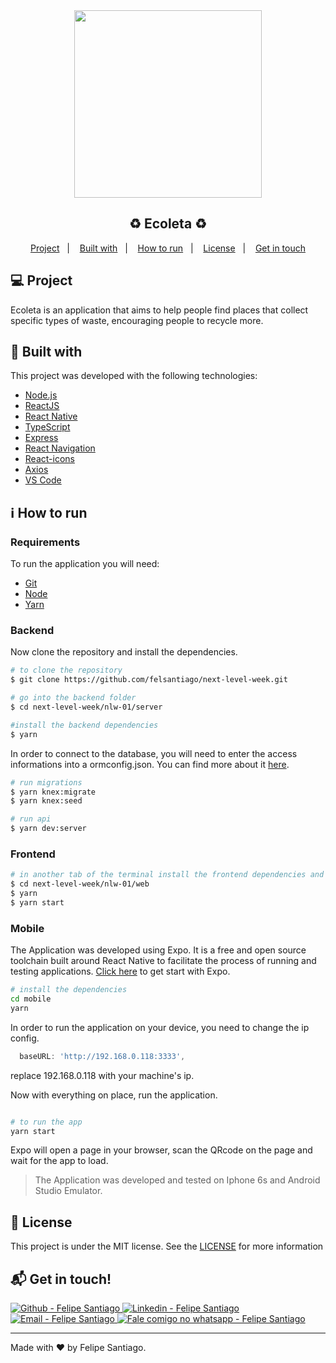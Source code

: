 <div align="center">
    <img src="https://res.cloudinary.com/dr05turuf/image/upload/v1591570268/rocketseat/next-level-week/ecoleta_mh9pws.svg" width="300px"/>
</div>

<h2 align="center">
   ♻️ Ecoleta ♻️
</h2>

<p align="center">
  <a href="#computer-project">Project</a>&nbsp;&nbsp;&nbsp;|&nbsp;&nbsp;&nbsp;
  <a href="#rocket-built-with">Built with</a>&nbsp;&nbsp;&nbsp;|&nbsp;&nbsp;&nbsp;
  <a href="#information_source-how-to-run">How to run</a>&nbsp;&nbsp;&nbsp;|&nbsp;&nbsp;&nbsp;
  <a href="#memo-license">License</a>&nbsp;&nbsp;&nbsp;|&nbsp;&nbsp;&nbsp;
  <a href="#mailbox_with_mail-get-in-touch">Get in touch</a>
  </p>

<p align="center">
  
</p>

## :computer: Project

Ecoleta is an application that aims to help people find places that collect specific types of waste, encouraging people to recycle more.

## :rocket: Built with

This project was developed with the following technologies:

- [Node.js](https://nodejs.org/)
- [ReactJS](https://reactjs.org/)
- [React Native](https://facebook.github.io/react-native/)
- [TypeScript](https://github.com/microsoft/TypeScript)
- [Express](https://expressjs.com/)
- [React Navigation](https://reactnavigation.org/)
- [React-icons](https://react-icons.netlify.com/)
- [Axios](https://github.com/axios/axios)
- [VS Code](https://code.visualstudio.com/)

## :information_source: How to run

### Requirements

To run the application you will need:

- [Git](https://git-scm.com)
- [Node](https://nodejs.org/)
- [Yarn](https://yarnpkg.com/)

### Backend

Now clone the repository and install the dependencies.

```bash
# to clone the repository
$ git clone https://github.com/felsantiago/next-level-week.git

# go into the backend folder
$ cd next-level-week/nlw-01/server

#install the backend dependencies
$ yarn

```

In order to connect to the database, you will need to enter the access informations into a ormconfig.json. You can find more about it [here](https://typeorm.io/#/using-ormconfig).

```bash
# run migrations
$ yarn knex:migrate
$ yarn knex:seed

# run api
$ yarn dev:server
```

### Frontend

```bash
# in another tab of the terminal install the frontend dependencies and run it
$ cd next-level-week/nlw-01/web
$ yarn
$ yarn start
```

### Mobile

The Application was developed using Expo. It is a free and open source toolchain built around React Native to facilitate the process of running and testing applications. [Click here](https://expo.io/learn) to get start with Expo.

```bash
# install the dependencies
cd mobile
yarn
```

In order to run the application on your device, you need to change the ip config.

```javascript
  baseURL: 'http://192.168.0.118:3333',
```

replace 192.168.0.118 with your machine's ip.

Now with everything on place, run the application.

```bash

# to run the app
yarn start

```

Expo will open a page in your browser, scan the QRcode on the page and wait for the app to load.

> The Application was developed and tested on Iphone 6s and Android Studio Emulator.

## :memo: License

This project is under the MIT license. See the [LICENSE](https://github.com/felsantiago/next-level-week/blob/master/nlw-01/server/LICENSE) for more information

## :mailbox_with_mail: Get in touch!

<p>

  <a href="https://github.com/felsantiago" target="_blank" >
    <img alt="Github - Felipe Santiago" src="https://img.shields.io/badge/Github--%23F8952D?style=social&logo=github">
  </a>
  <a href="https://www.linkedin.com/in/felipe-santiago-a7706418a/" target="_blank" >
    <img alt="Linkedin - Felipe Santiago" src="https://img.shields.io/badge/Linkedin--%23F8952D?style=social&logo=linkedin">
  </a>
  <a href="mailto:fepuss@gmail.com" target="_blank" >
    <img alt="Email - Felipe Santiago" src="https://img.shields.io/badge/Email--%23F8952D?style=social&logo=gmail">
  </a>
  <a href="https://api.whatsapp.com/send?phone=5588997143829"
        target="_blank" >
    <img alt="Fale comigo no whatsapp - Felipe Santiago" src="https://img.shields.io/badge/Whatsapp--%23F8952D?style=social&logo=whatsapp">
  </a>
</p>

---

Made with ❤️ by Felipe Santiago.
